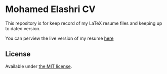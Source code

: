 
# Mohamed Elashri CV 

This repository is for keep record of my LaTeX resume files and keeping up to dated version. 

You can perview the live version of my resume [here](https://melashri.net/CV.pdf "Mohamed's Resume")


## License

Available under [the MIT license](https://github.com/MohamedElashri/ME-Resume/blob/Main/LICENSE.md).
